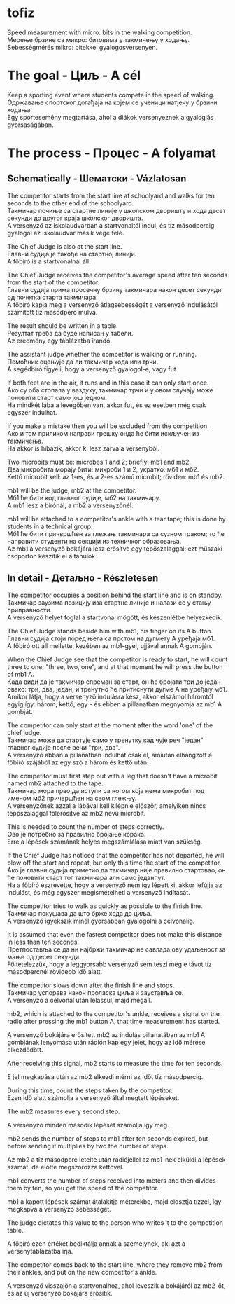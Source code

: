 # tofiz
Speed measurement with micro: bits in the walking competition.<br>
Мерење брзине са микро: битовима у такмичењу у ходању.<br>
Sebességmérés mikro: bitekkel gyalogosversenyen.<br>

The goal - Циљ - A cél
======================
Keep a sporting event where students compete in the speed of walking.<br>
Одржавање спортског догађаја на којем се ученици натјечу у брзини ходања.<br>
Egy sportesemény megtartása, ahol a diákok versenyeznek a gyaloglás gyorsaságában.<br>

The process - Процес - A folyamat
=================================
Schematically - Шематски - Vázlatosan
-------------------------------------
The competitor starts from the start line at schoolyard and walks for ten seconds to the other end of the schoolyard.<br>
Такмичар почиње са стартне линије у школском дворишту и хода десет секунди до другог краја школског дворишта.<br>
A versenyző az iskolaudvarban a startvonaltól indul, és tíz másodpercig gyalogol az iskolaudvar másik vége felé.<br>

The Chief Judge is also at the start line.<br>
Главни судија је такође на стартној линији.<br>
A főbíró is a startvonalnál áll.<br>

The Chief Judge receives the competitor's average speed after ten seconds from the start of the competitor.<br>
Главни судија прима просечну брзину такмичара након десет секунди од почетка старта такмичара.<br>
A főbíró kapja meg a versenyző átlagsebességét a versenyző indulásától számított tíz másodperc múlva.<br>

The result should be written in a table.<br>
Резултат треба да буде написан у табели.<br>
Az eredmény egy táblázatba írandó.<br>

The assistant judge whether the competitor is walking or running.<br>
Помоћник оцењује да ли такмичар хода или трчи.<br>
A segédbíró figyeli, hogy a versenyző gyalogol-e, vagy fut.<br>

If both feet are in the air, it runs and in this case it can only start once.<br>
Ако су оба стопала у ваздуху, такмичар трчи и у овом случају може поновити старт само још једном.<br>
Ha mindkét lába a levegőben van, akkor fut, és ez esetben még csak egyszer indulhat.<br>

If you make a mistake then you will be excluded from the competition.<br>
Ако и том приликом направи грешку онда ће бити искључен из такмичења.<br>
Ha akkor is hibázik, akkor ki lesz zárva a versenyből.<br>

Two microbits must be: microbes 1 and 2; briefly: mb1 and mb2.<br>
Два микробита морају бити: микроби 1 и 2; укратко: мб1 и мб2.<br>
Kettő microbit kell: az 1-es, és a 2-es számú microbit; röviden: mb1 és mb2.<br>

mb1 will be the judge, mb2 at the competitor.<br>
Мб1 ће бити код главног судије, мб2 на такмичару.<br>
A mb1 lesz a bírónál, a mb2 a versenyzőnél.<br>

mb1 will be attached to a competitor's ankle with a tear tape; this is done by students in a technical group.<br>
Мб1 ће бити причвршћен за глежањ такмичара са сузном траком; то ће направити студенти на секцији из техничког образовања.<br>
Az mb1 a versenyző bokájára lesz erősítve egy tépőszalaggal; ezt műszaki csoporton készítik el a tanulók.<br>

In detail - Детаљно - Részletesen
---------------------------------
The competitor occupies a position behind the start line and is on standby.<br>
Такмичар заузима позицију иза стартне линије и налази се у стању приправности.<br>
A versenyző helyet foglal a startvonal mögött, és készenlétbe helyezkedik.<br>

The Chief Judge stands beside him with mb1, his finger on its A button.<br>
Главни судија стоји поред њега са прстом на дугмету А уређаја мб1.<br>
A főbíró ott áll mellette, kezében az mb1-gyel, ujjával annak A gombján.<br>

When the Chief Judge see that the competitor is ready to start, he will count three to one: "three, two, one", and at that moment he will press the button of mb1 A.<br>
Када види да је такмичар спреман за старт, он ће бројати три до један овако: три, два, један, и тренутно ће притиснути дугме А на уређају мб1.<br>
Amikor látja, hogy a versenyző indulásra kész, akkor elszámol háromtól egyig így: három, kettő, egy - és ebben a pillanatban megnyomja az mb1 A gombját.<br>

The competitor can only start at the moment after the word 'one' of the chief judge.<br>
Такмичар може да стартује само у тренутку кад чује реч "један" главног судије после речи "три, два".<br>
A versenyző abban a pillanatban indulhat csak el, amiután elhangzott a főbíró szájából az egy szó a három és kettő után.<br>


The competitor must first step out with a leg that doesn't have a microbit named mb2 attached to the tape.<br>
Такмичар мора прво да иступи са ногом која нема микробит под именом мб2 причвршћен на свом глежњу.<br>
A versenyzőnek azzal a lábával kell kilépnie először, amelyiken nincs tépőszalaggal fölerősítve az mb2 nevű microbit.<br>

This is needed to count the number of steps correctly.<br>
Ово је потребно за правилно бројање корака.<br>
Erre a lépések számának helyes megszámlálása miatt van szükség.<br>

If the Chief Judge has noticed that the competitor has not departed, he will blow off the start and repeat, but only this time the start of the competitor.<br>
Ако је главни судија приметио да такмичар није правилно стартовао, он ће поновити старт тог такмичара али само једанпут.<br>
Ha a főbíró észrevette, hogy a versenyző nem így lépett ki, akkor lefújja az indulást, és még egyszer megismételheti a versenyző indítását.<br>

The competitor tries to walk as quickly as possible to the finish line.<br>
Такмичар покушава да што брже хода до циља.<br>
A versenyző igyekszik minél gyorsabban gyalogolni a célvonalig.<br>

It is assumed that even the fastest competitor does not make this distance in less than ten seconds.<br>
Претпоставља се да ни најбржи такмичар не савлада ову удаљеност за мање од десет секунди.<br>
Föltételezzük, hogy a leggyorsabb versenyző sem teszi meg e távot tíz másodpercnél rövidebb idő alatt.<br>

The competitor slows down after the finish line and stops.<br>
Такмичар успорава након проласка циља и зауставља се.<br>
A versenyző a célvonal után lelassul, majd megáll.<br>

mb2, which is attached to the competitor's ankle, receives a signal on the radio after pressing the mb1 button A,
that time measurement has started.<br>

A versenyző bokájára erősített mb2 az indulás pillanatában az mb1 A gombjának lenyomása után rádión kap egy jelet,
hogy az idő mérése elkezdődött.<br>

After receiving this signal, mb2 starts to measure the time for ten seconds.<br>

E jel megkapása után az mb2 elkezdi mérni az időt tíz másodpercig.<br>

During this time, count the steps taken by the competitor.<br>
Ezen idő alatt számolja a versenyző által megtett lépéseket.<br>

The mb2 measures every second step.<br>

A versenyző minden második lépését számolja így meg.<br>

mb2 sends the number of steps to mb1 after ten seconds expired, but before sending it multiplies by two the number of steps.<br>

Az mb2 a tíz másodperc letelte után rádiójellel az mb1-nek elküldi a lépések számát, de előtte megszorozza kettővel.<br>

mb1 converts the number of steps received into meters and then divides them by ten, so you get the speed of the competitor.<br>

mb1 a kapott lépések számát átalakítja méterekbe, majd elosztja tízzel, így megkapva a versenyző sebességét.<br>

The judge dictates this value to the person who writes it to the competition table.<br>

A főbíró ezen értéket bediktálja annak a személynek, aki azt a versenytáblázatba írja.<br>

The competitor comes back to the start line, where they remove mb2 from their ankles, and put on the new competitor's ankle.<br>

A versenyző visszajön a startvonalhoz, ahol leveszik a bokájáról az mb2-őt, és az új versenyző bokájára erősítik.<br>
